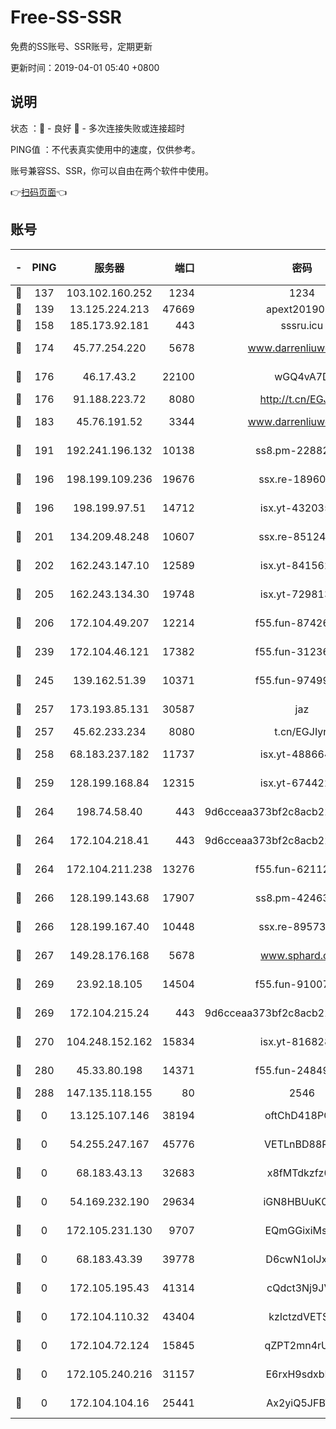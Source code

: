 # Free-SS-SSR

免费的SS账号、SSR账号，定期更新

更新时间：2019-04-01 05:40 +0800

## 说明

状态     ：🙂 - 良好 🙁 - 多次连接失败或连接超时

PING值   ：不代表真实使用中的速度，仅供参考。

账号兼容SS、SSR，你可以自由在两个软件中使用。

👉[扫码页面](https://liesauer.github.io/Free-SS-SSR/)👈

## 账号

|-|PING|服务器|端口|密码|加密方式|区域|
|:----:|:----:|:-----:|-----:|:----:|:----:|:----:|
|🙂|137|103.102.160.252|1234|1234|rc4-md5|JP|
|🙂|139|13.125.224.213|47669|apext2019001|chacha20|KR|
|🙂|158|185.173.92.181|443|sssru.icu|rc4-md5|RU|
|🙂|174|45.77.254.220|5678|www.darrenliuwei.com|aes-256-cfb|SG|
|🙂|176|46.17.43.2|22100|wGQ4vA7D|aes-256-gcm|RU|
|🙂|176|91.188.223.72|8080|http://t.cn/EGJIyrl|rc4-md5|RU|
|🙂|183|45.76.191.52|3344|www.darrenliuwei.com|aes-256-cfb|JP|
|🙂|191|192.241.196.132|10138|ss8.pm-22882604|aes-256-cfb|US|
|🙂|196|198.199.109.236|19676|ssx.re-18960694|aes-256-cfb|US|
|🙂|196|198.199.97.51|14712|isx.yt-43203558|aes-256-cfb|US|
|🙂|201|134.209.48.248|10607|ssx.re-85124094|aes-256-cfb|US|
|🙂|202|162.243.147.10|12589|isx.yt-84156264|aes-256-cfb|US|
|🙂|205|162.243.134.30|19748|isx.yt-72981340|aes-256-cfb|US|
|🙂|206|172.104.49.207|12214|f55.fun-87426879|aes-256-cfb|SG|
|🙂|239|172.104.46.121|17382|f55.fun-31236609|aes-256-cfb|SG|
|🙂|245|139.162.51.39|10371|f55.fun-97499168|aes-256-cfb|SG|
|🙂|257|173.193.85.131|30587|jaz|aes-256-cfb|US|
|🙂|257|45.62.233.234|8080|t.cn/EGJIyrl|rc4-md5|CA|
|🙂|258|68.183.237.182|11737|isx.yt-48866493|aes-256-cfb|SG|
|🙂|259|128.199.168.84|12315|isx.yt-67442240|aes-256-cfb|SG|
|🙂|264|198.74.58.40|443|9d6cceaa373bf2c8acb22e60b6a58be6|aes-256-cfb|US|
|🙂|264|172.104.218.41|443|9d6cceaa373bf2c8acb22e60b6a58be6|aes-256-cfb|US|
|🙂|264|172.104.211.238|13276|f55.fun-62112830|aes-256-cfb|US|
|🙂|266|128.199.143.68|17907|ss8.pm-42463996|aes-256-cfb|SG|
|🙂|266|128.199.167.40|10448|ssx.re-89573938|aes-256-cfb|SG|
|🙂|267|149.28.176.168|5678|www.sphard.com|aes-256-cfb|AU|
|🙂|269|23.92.18.105|14504|f55.fun-91007249|aes-256-cfb|US|
|🙂|269|172.104.215.24|443|9d6cceaa373bf2c8acb22e60b6a58be6|aes-256-cfb|US|
|🙂|270|104.248.152.162|15834|isx.yt-81682851|aes-256-cfb|SG|
|🙂|280|45.33.80.198|14371|f55.fun-24849539|aes-256-cfb|US|
|🙂|288|147.135.118.155|80|2546|chacha20|US|
|🙁|0|13.125.107.146|38194|oftChD418PCw|aes-256-cfb|KR|
|🙁|0|54.255.247.167|45776|VETLnBD88Rux|aes-256-cfb|SG|
|🙁|0|68.183.43.13|32683|x8fMTdkzfz00|aes-256-cfb|GB|
|🙁|0|54.169.232.190|29634|iGN8HBUuK073|aes-256-cfb|SG|
|🙁|0|172.105.231.130|9707|EQmGGixiMszZ|aes-256-cfb|JP|
|🙁|0|68.183.43.39|39778|D6cwN1oIJxeJ|aes-256-cfb|GB|
|🙁|0|172.105.195.43|41314|cQdct3Nj9JVP|aes-256-cfb|JP|
|🙁|0|172.104.110.32|43404|kzIctzdVETSB|aes-256-cfb|JP|
|🙁|0|172.104.72.124|15845|qZPT2mn4rUFJ|aes-256-cfb|JP|
|🙁|0|172.105.240.216|31157|E6rxH9sdxbD6|aes-256-cfb|JP|
|🙁|0|172.104.104.16|25441|Ax2yiQ5JFBT5|aes-256-cfb|JP|
